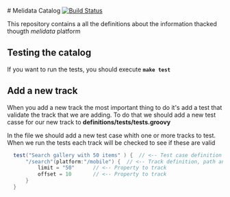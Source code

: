 # Melidata Catalog
[![Build Status](http://drone.melicloud.com/github.com/mercadolibre/melidata-catalog/status.svg?branch=master)](http://drone.melicloud.com/github.com/mercadolibre/melidata-catalog)

This repository contains a all the definitions about the information thacked thougth *melidata* platform

## Testing the catalog

If you want to run the tests, you should execute **```make test```**


## Add a new track

When you add a new track the most important thing to do it's add a test that validate the track that we are adding. To do that we should add a new test casse for our new track to **definitions/tests/tests.groovy**

In the file we should add a new test case whith one or more tracks to test. When we run the tests each track will be checked to see if these are valid
``` groovy
  test("Search gallery with 50 items" ) {  // <-- Test case definition (name)
      "/search"(platform:"/mobile") {  // <-- Track definition, path and platform
          limit = "50"      // <-- Property to track
          offset = 10       // <-- Property to track
      }   
  }
```

